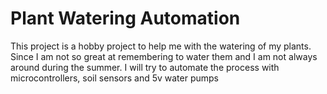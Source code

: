 # Plant Watering Automation

This project is a hobby project to help me with the watering of my plants. Since
I am not so great at remembering to water them and I am not always around during
the summer. I will try to automate the process with microcontrollers, soil
sensors and 5v water pumps